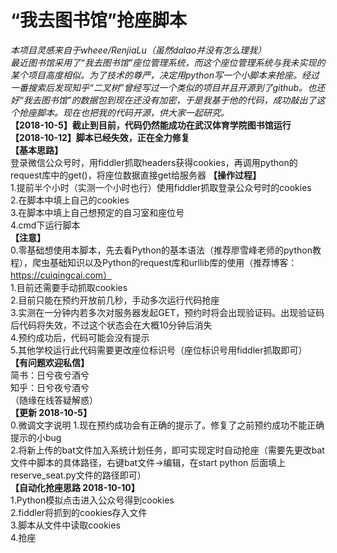 # “我去图书馆”抢座脚本   
*本项目灵感来自于wheee/RenjiaLu（虽然dalao并没有怎么理我）*     
*最近图书馆采用了“我去图书馆”座位管理系统，而这个座位管理系统与我未实现的某个项目高度相似。为了技术的尊严，决定用python写一个小脚本来抢座。经过一番搜索后发现知乎“二叉树”曾经写过一个类似的项目并且开源到了github。也还好“我去图书馆”的数据包到现在还没有加密，于是我基于他的代码，成功敲出了这个抢座脚本。现在也把我的代码开源，供大家一起研究。*     
**【2018-10-5】截止到目前，代码仍然能成功在武汉体育学院图书馆运行**   
**【2018-10-12】脚本已经失效，正在全力修复**   
**【基本思路】**   
登录微信公众号时，用fiddler抓取headers获得cookies，再调用python的request库中的get()，将座位数据直接get给服务器
**【操作过程】**      
1.提前半个小时（实测一个小时也行）使用fiddler抓取登录公众号时的cookies    
2.在脚本中填上自己的cookies    
3.在脚本中填上自己想预定的自习室和座位号   
4.cmd下运行脚本    
**【注意】**       
0.零基础想使用本脚本，先去看Python的基本语法（推荐廖雪峰老师的python教程），爬虫基础知识以及Python的request库和urllib库的使用（推荐博客：https://cuiqingcai.com）     
1.目前还需要手动抓取cookies   
2.目前只能在预约开放前几秒，手动多次运行代码抢座   
3.实测在一分钟内若多次对服务器发起GET，预约时将会出现验证码。出现验证码后代码将失效，不过这个状态会在大概10分钟后消失    
4.预约成功后，代码可能会没有提示     
5.其他学校运行此代码需要更改座位标识号（座位标识号用fiddler抓取即可）     
**【有问题欢迎私信】**     
简书：日兮夜兮酒兮  
知乎：日兮夜兮酒兮  
（随缘在线答疑解惑）   
**【更新 2018-10-5】**     
0.微调文字说明
1.现在预约成功会有正确的提示了。修复了之前预约成功不能正确提示的小bug    
2.将新上传的bat文件加入系统计划任务，即可实现定时自动抢座（需要先更改bat文件中脚本的具体路径，右键bat文件->编辑，在start python 后面填上reserve_seat.py文件的路径即可）       
**【自动化抢座思路 2018-10-10】**      
1.Python模拟点击进入公众号得到cookies  
2.fiddler将抓到的cookies存入文件    
3.脚本从文件中读取cookies   
4.抢座
